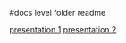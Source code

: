 #docs level folder readme

[presentation 1](https://franzenr.github.io/experimenting-with-ghp/presentations/presentation_1/README.md)
[presentation 2](https://franzenr.github.io/experimenting-with-ghp/presentations/presentation_2/README.md)
